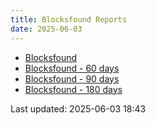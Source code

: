 ```yaml
---
title: Blocksfound Reports
date: 2025-06-03
---
```


* [Blocksfound](/pages/reports/blocksfound/Blocksfound.html)
* [Blocksfound - 60 days](/pages/reports/blocksfound/Blocksfound-60-Days.html)
* [Blocksfound - 90 days](/pages/reports/blocksfound/Blocksfound-90-Days.html)
* [Blocksfound - 180 days](/pages/reports/blocksfound/Blocksfound-180-Days.html)

Last updated: 2025-06-03 18:43


